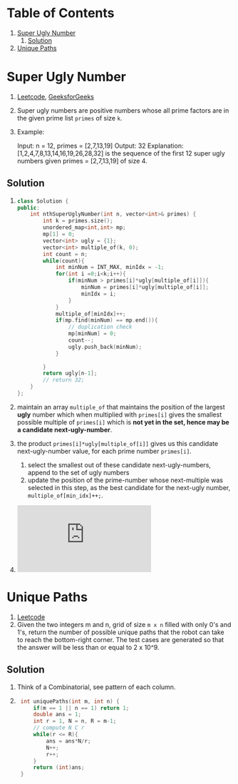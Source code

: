 # Table of Contents

1. [Super Ugly Number](#super-ugly-number)
   1. [Solution](#sol1)
2. [Unique Paths](#unique_paths)





# Super Ugly Number<a name="super-ugly-number"></a>

1. [Leetcode](), [GeeksforGeeks]()

2. Super ugly numbers are positive numbers whose all prime factors are in the given prime list `primes` of size `k`.

3. Example:

   Input: n = 12, primes = [2,7,13,19]
   Output: 32 
   Explanation: [1,2,4,7,8,13,14,16,19,26,28,32] is the sequence of the first 12 
                super ugly numbers given primes = [2,7,13,19] of size 4.



## Solution<a name="sol1"></a>

1. ```cpp
   class Solution {
   public:
       int nthSuperUglyNumber(int n, vector<int>& primes) {
           int k = primes.size();
           unordered_map<int,int> mp;
           mp[1] = 0;
           vector<int> ugly = {1};
           vector<int> multiple_of(k, 0);
           int count = n;
           while(count){
               int minNum = INT_MAX, minIdx = -1;
               for(int i =0;i<k;i++){
                   if(minNum > primes[i]*ugly[multiple_of[i]]){
                       minNum = primes[i]*ugly[multiple_of[i]];
                       minIdx = i;
                   }
               }
               multiple_of[minIdx]++;
               if(mp.find(minNum) == mp.end()){
                   // duplication check
                   mp[minNum] = 0;
                   count--;
                   ugly.push_back(minNum);
               }
               
           }
           return ugly[n-1];
           // return 32;
       }
   };
   
2. maintain an array `multiple_of` that maintains the position of the largest **ugly** number which when multiplied with `primes[i]` gives the smallest possible multiple of `primes[i]` which is **not yet in the set, hence may be a candidate next-ugly-number**.

3. the product `primes[i]*ugly[multiple_of[i]]` gives us this candidate next-ugly-number value, for each prime number `primes[i]`.

   1. select the smallest out of these candidate next-ugly-numbers, append to the set of ugly numbers
   2. update the position of the prime-number whose next-multiple was selected in this step, as the best candidate for the next-ugly number, `multiple_of[min_idx]++;`.

4. ![equation](https://latex.codecogs.com/gif.latex?%7B%5Ccolor%7BRed%7D%20%5Ctextrm%7B%20note%20that%20we%20are%20taking%20non-duplicate%20ugly%20numbers%20as%20the%20answer.%7D%7D)


# Unique Paths<a name="unique_paths"></a>

1. [Leetcode](https://leetcode.com/problems/unique-paths/)
2. Given the two integers m and n, grid of size `m x n` filled with only 0's and 1's, return the number of possible unique paths that the robot can take to reach the bottom-right corner.
The test cases are generated so that the answer will be less than or equal to 2 x 10^9.

## Solution
1. Think of a Combinatorial, see pattern of each column.
2. ```cpp
    int uniquePaths(int m, int n) {
        if(m == 1 || n == 1) return 1;
        double ans = 1;
        int r = 1, N = n, R = m-1;
        // compute N C r
        while(r <= R){
            ans = ans*N/r;
            N++;
            r++;
        }
        return (int)ans;
    } 

